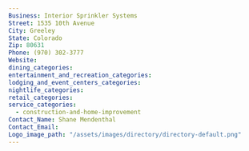 ```yaml
---
Business: Interior Sprinkler Systems
Street: 1535 10th Avenue
City: Greeley
State: Colorado
Zip: 80631
Phone: (970) 302-3777
Website:
dining_categories:
entertainment_and_recreation_categories:
lodging_and_event_centers_categories:
nightlife_categories:
retail_categories:
service_categories:
  - construction-and-home-improvement
Contact_Name: Shane Mendenthal
Contact_Email:
Logo_image_path: "/assets/images/directory/directory-default.png"
---
```



